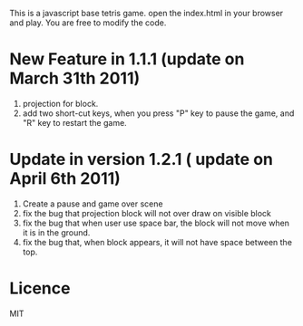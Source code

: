 This is a javascript base tetris game. open the index.html in your browser and play. You are free to modify the code.

New Feature in 1.1.1 (update on March 31th 2011)
====================
1. projection for block.
2. add two short-cut keys, when you press "P" key to pause the game, and "R" key to restart the game.

Update in version 1.2.1 ( update on April 6th 2011)
=========================
1. Create a pause and game over scene
2. fix the bug that projection block will not over draw on visible block
3. fix the bug that when user use space bar, the block will not move when it is in the ground. 
4. fix the bug that, when block appears, it will not have space between the top.

Licence
=========
MIT
